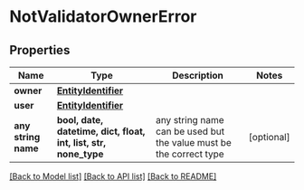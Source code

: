 # NotValidatorOwnerError


## Properties
Name | Type | Description | Notes
------------ | ------------- | ------------- | -------------
**owner** | [**EntityIdentifier**](EntityIdentifier.md) |  | 
**user** | [**EntityIdentifier**](EntityIdentifier.md) |  | 
**any string name** | **bool, date, datetime, dict, float, int, list, str, none_type** | any string name can be used but the value must be the correct type | [optional]

[[Back to Model list]](../README.md#documentation-for-models) [[Back to API list]](../README.md#documentation-for-api-endpoints) [[Back to README]](../README.md)


